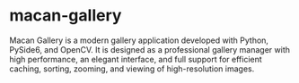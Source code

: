 # macan-gallery
Macan Gallery is a modern gallery application developed with Python, PySide6, and OpenCV.  It is designed as a professional gallery manager with high performance, an elegant interface, and full support for efficient caching, sorting, zooming, and viewing of high-resolution images.
